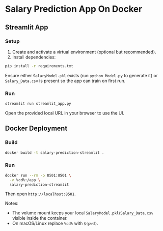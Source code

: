 # Salary Prediction App On Docker

## Streamlit App

### Setup

1. Create and activate a virtual environment (optional but recommended).
2. Install dependencies:

```bash
pip install -r requirements.txt
```

Ensure either `SalaryModel.pkl` exists (run `python Model.py` to generate it) or `Salary_Data.csv` is present so the app can train on first run.

### Run

```bash
streamlit run streamlit_app.py
```

Open the provided local URL in your browser to use the UI.

## Docker Deployment

### Build

```bash
docker build -t salary-prediction-streamlit .
```

### Run

```bash
docker run --rm -p 8501:8501 \
  -v %cd%:/app \
  salary-prediction-streamlit
```

Then open `http://localhost:8501`.

Notes:
- The volume mount keeps your local `SalaryModel.pkl`/`Salary_Data.csv` visible inside the container.
- On macOS/Linux replace `%cd%` with `$(pwd)`.
